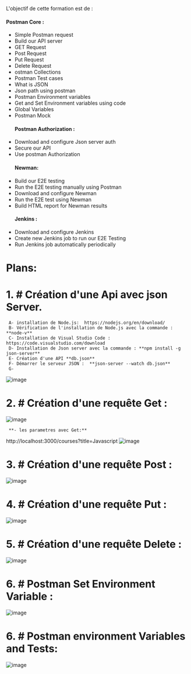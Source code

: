 L'objectif de cette formation est de :
   #### Postman Core :
- Simple Postman request
- Build our API server
- GET Request
- Post Request
- Put Request
- Delete Request
- ostman Collections
- Postman Test cases
- What is JSON
- Json path using postman
- Postman Environment variables
- Get and Set Environment variables using code
- Global Variables
- Postman Mock
   #### Postman Authorization :
- Download and configure Json server auth
- Secure our API
- Use postman Authorization
   #### Newman:
- Build our E2E testing
- Run the E2E testing manually using Postman
- Download and configure Newman
- Run the E2E test using Newman
- Build HTML report for Newman results
   #### Jenkins :
- Download and configure Jenkins
- Create new Jenkins job to run our E2E Testing
- Run Jenkins job automatically periodically

# Plans:
# 1. # Création d'une Api avec **json Server**.
     A- installation de Node.js:  https://nodejs.org/en/download/
     B- Vérification de l'installation de Node.js avec la commande : **node-v**
     C- Installation de Visual Studio Code : https://code.visualstudio.com/download
     D- Installation de Json server avec la commande : **npm install -g json-server**
     E- Création d'une API **db.json**
     F- Démarrer le serveur JSON :  **json-server --watch db.json**
     G-
 ![image](https://user-images.githubusercontent.com/7100940/202845870-f355c14a-2e1e-4347-abb5-ef36ccc5b3db.png)

# 2. # Création d'une requête Get :
![image](https://user-images.githubusercontent.com/7100940/202846453-95f0a769-b5da-47f2-8619-e382e92a6224.png)
     
     **- les parametres avec Get:**
     
 http://localhost:3000/courses?title=Javascript
![image](https://user-images.githubusercontent.com/7100940/202848706-f55233d9-6509-4577-92d5-1b194fb7d484.png)
# 3. # Création d'une requête Post :
![image](https://user-images.githubusercontent.com/7100940/202848894-c0083aba-5a7c-4236-880f-57fb4252d75b.png)

# 4. #  Création d'une requête Put :
![image](https://user-images.githubusercontent.com/7100940/202849046-22ba398c-ac4f-4ce6-aab5-c9851e4130a5.png)

# 5. #  Création d'une requête Delete :
![image](https://user-images.githubusercontent.com/7100940/202849302-d26ae665-d5f4-4559-a29e-084c05c3a687.png)
# 6. # Postman Set Environment Variable :
![image](https://user-images.githubusercontent.com/7100940/202849843-1509bc91-9e27-474c-93ad-90a70dd13b0f.png)


# 6. # Postman environment Variables and Tests:
![image](https://user-images.githubusercontent.com/7100940/202849923-ebdc563e-bc32-4bb4-9a41-d1001722380f.png)

